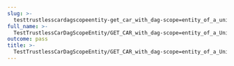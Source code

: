 ```yaml
---
slug: >-
  testtrustlesscardagscopeentity-get_car_with_dag-scope=entity_of_a_unixfs_directory_(accept_header)-header_content-type
full_name: >-
  TestTrustlessCarDagScopeEntity/GET_CAR_with_dag-scope=entity_of_a_UnixFS_directory_(Accept_Header)/Header_Content-Type
outcome: pass
title: >-
  TestTrustlessCarDagScopeEntity/GET_CAR_with_dag-scope=entity_of_a_UnixFS_directory_(Accept_Header)/Header_Content-Type
---
```


